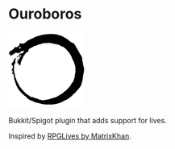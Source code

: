 # Ouroboros
![Ouroboros](./ouroboros.png)

Bukkit/Spigot plugin that adds support for lives.

Inspired by [RPGLives by MatrixKhan](https://github.com/MatrixKhan/RPGLives).

